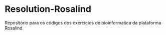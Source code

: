 # Resolution-Rosalind
Repositório para os códigos dos exercícios de bioinformatica da plataforma Rosalind
